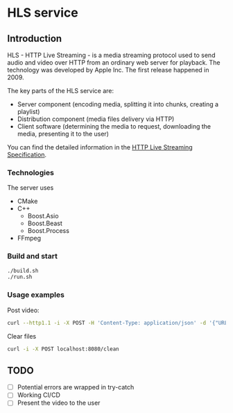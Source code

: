 # HLS service

## Introduction
HLS - HTTP Live Streaming - is a media streaming protocol used to send audio and video over HTTP from an ordinary web server for playback. The technology was developed by Apple Inc. The first release happened in 2009.

The key parts of the HLS service are:
- Server component (encoding media, splitting it into chunks, creating a playlist)
- Distribution component (media files delivery via HTTP)
- Client software (determining the media to request, downloading the media, presenting it to the user)

You can find the detailed information in the [HTTP Live Streaming Specification](https://tools.ietf.org/html/draft-pantos-hls-rfc8216bis).

### Technologies
The server uses
- CMake
- C++
  - Boost.Asio
  - Boost.Beast
  - Boost.Process
- FFmpeg

### Build and start
```sh
./build.sh
./run.sh
```

### Usage examples
Post video:
```sh
curl --http1.1 -i -X POST -H 'Content-Type: application/json' -d '{"URL" : "https://download.samplelib.com/mp4/sample-5s.mp4" }' localhost:8080/upload
```
Clear files
```sh
curl -i -X POST localhost:8080/clean
```

## TODO
  - [ ] Potential errors are wrapped in try-catch
  - [ ] Working CI/CD
  - [ ] Present the video to the user
